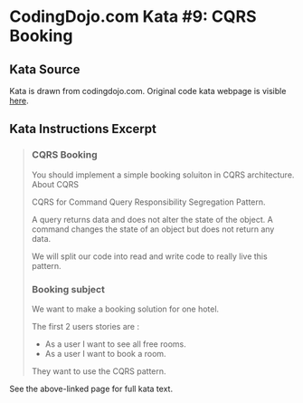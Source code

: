 # CodingDojo.com Kata #9: CQRS Booking

## Kata Source

Kata is drawn from codingdojo.com. Original code kata webpage is visible
[here](https://codingdojo.org/kata/CQRS_Booking/).

## Kata Instructions Excerpt

> ### CQRS Booking
> 
> You should implement a simple booking soluiton in CQRS architecture. About
> CQRS
>
> CQRS for Command Query Responsibility Segregation Pattern.
>
> A query returns data and does not alter the state of the object. A command
> changes the state of an object but does not return any data.
>
> We will split our code into read and write code to really live this pattern.
>
> ### Booking subject
>
> We want to make a booking solution for one hotel.
> 
> The first 2 users stories are :
> 
> * As a user I want to see all free rooms.
> * As a user I want to book a room.
> 
> They want to use the CQRS pattern.

See the above-linked page for full kata text.
